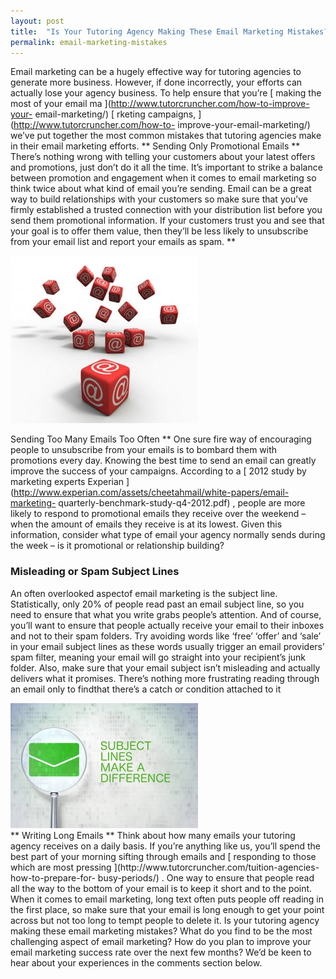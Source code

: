```yaml
---
layout: post
title:  "Is Your Tutoring Agency Making These Email Marketing Mistakes?"
permalink: email-marketing-mistakes
---
```

Email marketing can be a hugely effective way for tutoring agencies to
generate more business. However, if done incorrectly, your efforts can
actually lose your agency business. To help ensure that you’re [ making the
most of your email ma ](http://www.tutorcruncher.com/how-to-improve-your-
email-marketing/) [ rketing campaigns, ](http://www.tutorcruncher.com/how-to-
improve-your-email-marketing/) we’ve put together the most common mistakes
that tutoring agencies make in their email marketing efforts. ** Sending Only
Promotional Emails ** There’s nothing wrong with telling your customers about
your latest offers and promotions, just don’t do it all the time. It’s
important to strike a balance between promotion and engagement when it comes
to email marketing so think twice about what kind of email you’re sending.
Email can be a great way to build relationships with your customers so make
sure that you’ve firmly established a trusted connection with your
distribution list before you send them promotional information. If your
customers trust you and see that your goal is to offer them value, then
they’ll be less likely to unsubscribe from your email list and report your
emails as spam. **

<div class="img-holder full-width">
   <img src="/img/blogs/starmail-300x268.jpg" alt-text="starmail"/>
</div>

Sending Too Many Emails Too
Often ** One sure fire way of encouraging people to unsubscribe from your
emails is to bombard them with promotions every day. Knowing the best time to
send an email can greatly improve the success of your campaigns. According to
a [ 2012 study by marketing experts Experian
](http://www.experian.com/assets/cheetahmail/white-papers/email-marketing-
quarterly-benchmark-study-q4-2012.pdf) , people are more likely to respond to
promotional emails they receive over the weekend – when the amount of emails
they receive is at its lowest. Given this information, consider what type of
email your agency normally sends during the week – is it promotional or
relationship building? 

### Misleading or Spam Subject Lines

An often
overlooked aspectof email marketing is the subject line. Statistically, only
20% of people read past an email subject line, so you need to ensure that what
you write grabs people’s attention. And of course, you’ll want to ensure that
people actually receive your email to their inboxes and not to their spam
folders. Try avoiding words like ‘free’ ‘offer’ and ‘sale’ in your email
subject lines as these words usually trigger an email providers’ spam filter,
meaning your email will go straight into your recipient’s junk folder. Also,
make sure that your email subject isn’t misleading and actually delivers what
it promises. There’s nothing more frustrating reading through an email only to
findthat there’s a catch or condition attached to it
<div class="img-holder full-width">
   <img src="/img/blogs/SubjectLinesMakeADifference-300x200.jpg" alt-text="SubjectLinesMakeADifference"/>
</div> ** Writing
Long Emails ** Think about how many emails your tutoring agency receives on a
daily basis. If you’re anything like us, you’ll spend the best part of your
morning sifting through emails and [ responding to those which are most
pressing ](http://www.tutorcruncher.com/tuition-agencies-how-to-prepare-for-
busy-periods/) . One way to ensure that people read all the way to the bottom
of your email is to keep it short and to the point. When it comes to email
marketing, long text often puts people off reading in the first place, so make
sure that your email is long enough to get your point across but not too long
to tempt people to delete it. Is your tutoring agency making these email
marketing mistakes? What do you find to be the most challenging aspect of
email marketing? How do you plan to improve your email marketing success rate
over the next few months? We’d be keen to hear about your experiences in the
comments section below.
